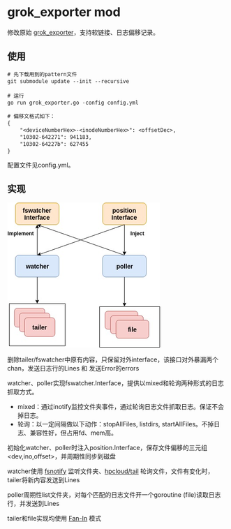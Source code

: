 grok_exporter mod
=============

修改原始 [grok_exporter](https://github.com/fstab/grok_exporter)，支持软链接、日志偏移记录。

## 使用

```shell
# 先下载用到的pattern文件
git submodule update --init --recursive

# 运行
go run grok_exporter.go -config config.yml
```

```
# 偏移文格式如下：
{
    "<deviceNumberHex>-<inodeNumberHex>": <offsetDec>,
    "10302-642271": 941183,
    "10302-64227b": 627455
}
```

配置文件见config.yml。

## 实现

![implementation diagram](images/grok.jpg)

删除tailer/fswatcher中原有内容，只保留对外interface，该接口对外暴漏两个chan，发送日志行的Lines 和 发送Error的errors

watcher、poller实现fswatcher.Interface，提供以mixed和轮询两种形式的日志抓取方式。

* mixed：通过inotify监控文件夹事件，通过轮询日志文件抓取日志。保证不会掉日志。
* 轮询：以一定间隔做以下动作：stopAllFiles, listdirs, startAllFiles。不掉日志、兼容性好，但占用fd、mem高。

初始化watcher、poller时注入position.Interface，保存文件偏移的三元组<dev,ino,offset>，并周期性同步到磁盘

watcher使用 [fsnotify](https://github.com/fsnotify/fsnotify) 监听文件夹、[hpcloud/tail](https://github.com/hpcloud/tail) 轮询文件，文件有变化时，tailer将新内容发送到Lines

poller周期性list文件夹，对每个匹配的日志文件开一个goroutine (file)读取日志行，并发送到Lines

tailer和file实现均使用 [Fan-In](https://github.com/tmrts/go-patterns/blob/master/messaging/fan_in.md) 模式